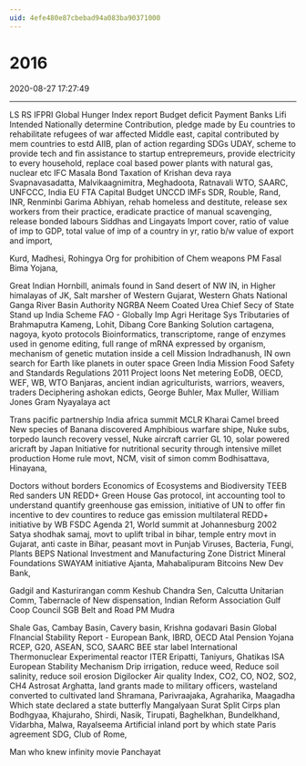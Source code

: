 ```yaml
---
uid: 4efe480e87cbebad94a083ba90371000
---
```


# 2016
2020-08-27 17:27:49

---


LS RS
IFPRI Global Hunger Index report
Budget deficit
Payment Banks
Lifi
Intended Nationally determine Contribution, pledge made by Eu countries to rehabilitate refugees of war affected Middle east, capital contributed by mem countries to estd AIIB, plan of action regarding SDGs
UDAY, scheme to provide tech and fin assistance to startup entrepremeurs, provide electricity to every household, replace coal based power plants with natural gas, nuclear etc
IFC Masala Bond
Taxation of Krishan deva raya
Svapnavasadatta, Malvikaagnimitra, Meghadoota, Ratnavali
WTO, SAARC, UNFCCC, India EU FTA
Capital Budget
UNCCD
IMFs SDR, Rouble, Rand, INR, Renminbi
Garima Abhiyan, rehab homeless and destitute, release sex workers from their practice, eradicate practice of manual scavenging, release bonded labours
Siddhas and Lingayats
Import cover, ratio of value of imp to GDP, total value of imp of a country in yr, ratio b/w value of export and import,

Kurd, Madhesi, Rohingya
Org for prohibition of Chem weapons
PM Fasal Bima Yojana,

Great Indian Hornbill, animals found in Sand desert of NW IN, in Higher himalayas of JK, Salt marsher of Western Gujarat, Western Ghats
National Ganga River Basin Authority NGRBA
Neem Coated Urea
Chief Secy of State
Stand up India Scheme
FAO - Globally Imp Agri Heritage Sys
Tributaries of Brahmaputra Kameng, Lohit, Dibang
Core Banking Solution
cartagena, nagoya, kyoto protocols
Bioinformatics, transcriptome, range of enzymes used in genome editing, full range of mRNA expressed by organism, mechanism of genetic mutation inside a cell
Mission Indradhanush, IN own search for Earth like planets in outer space
Green India Mission
Food Safety and Standards Regulations 2011
Project loons
Net metering
EoDB, OECD, WEF, WB, WTO
Banjaras, ancient indian agriculturists, warriors, weavers, traders
Deciphering ashokan edicts, 
George Buhler, Max Muller, William Jones
Gram Nyayalaya act

Trans pacific partnership
India africa summit
MCLR
Kharai Camel breed
New species of Banana discovered
Amphibious warfare shipe, Nuke subs, torpedo launch recovery vessel, Nuke aircraft carrier
GL 10, solar powered aricraft by Japan
Initiative for nutritional security through intensive millet production
Home rule movt, NCM, visit of simon comm
Bodhisattava, Hinayana,

Doctors without borders
Economics of Ecosystems and Biodiversity TEEB
Red sanders
UN REDD+
Green House Gas protocol, int accounting tool to understand quantify greenhouse gas emission, initiative of UN to offer fin incentive to dev countires to reduce gas emission
multilateral REDD+ initiative by WB
FSDC
Agenda 21, World summit at Johannesburg 2002
Satya shodhak samaj, movt to uplift tribal in bihar, temple entry movt in Gujarat, anti caste in Bihar, peasant movt in Punjab
Viruses, Bacteria, Fungi, Plants
BEPS
National Investment and Manufacturing Zone
District Mineral Foundations
SWAYAM initiative
Ajanta, Mahabalipuram
Bitcoins
New Dev Bank,

Gadgil and Kasturirangan comm
Keshub Chandra Sen, Calcutta Unitarian Comm, Tabernacle of New dispensation, Indian Reform Association
Gulf Coop Council
SGB
Belt and Road
PM Mudra

Shale Gas, Cambay Basin, Cavery basin, Krishna godavari Basin
Global FInancial Stability Report - European Bank, IBRD, OECD
Atal Pension Yojana
RCEP, G20, ASEAN, SCO, SAARC
BEE star label
International Thermonuclear Experimental reactor ITER
Eripatti, Taniyurs, Ghatikas
ISA
European Stability Mechanism
Drip irrigation, reduce weed, Reduce soil salinity, reduce soil erosion
Digilocker
Air quality Index, CO2, CO, NO2, SO2, CH4
Astrosat
Arghatta, land grants made to military officers, wasteland converted to cultivated land
Shramana, Parivraajaka, Agraharika, Maagadha
Which state declared a state butterfly
Mangalyaan
Surat Split
Cirps plan
Bodhgyaa, Khajuraho, Shirdi, Nasik, Tirupati, Baghelkhan, Bundelkhand, Vidarbha, Malwa, Rayalseema
Artificial inland port by which state
Paris agreement
SDG, Club of Rome,

Man who knew infinity movie
Panchayat




